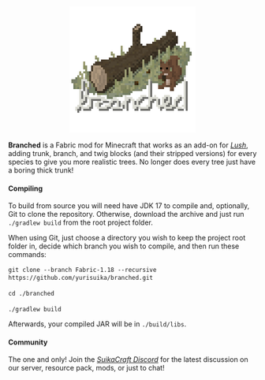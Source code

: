 <p align="center"><img src="https://github.com/yurisuika/Branched/blob/Fabric-1.18/src/main/resources/assets/branched/icon.png?raw=true" width="256" height="256"></p>

**Branched** is a Fabric mod for Minecraft that works as an add-on for *[Lush](https://github.com/yurisuika/Lush)*, adding trunk, branch, and twig blocks (and their stripped versions) for every species to give you more realistic trees. No longer does every tree just have a boring thick trunk!

#### Compiling

To build from source you will need have JDK 17 to compile and, optionally, Git to clone the repository. Otherwise, download the archive and just run `./gradlew build` from the root project folder.

When using Git, just choose a directory you wish to keep the project root folder in, decide which branch you wish to compile, and then run these commands:

```shell script
git clone --branch Fabric-1.18 --recursive https://github.com/yurisuika/branched.git

cd ./branched

./gradlew build
```

Afterwards, your compiled JAR will be in `./build/libs`.

#### Community

The one and only! Join the *[SuikaCraft Discord](https://discord.gg/0zdNEkQle7Qg9C1H)* for the latest discussion on our server, resource pack, mods, or just to chat!
